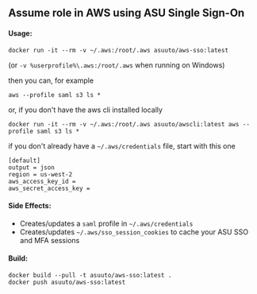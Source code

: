 ## Assume role in AWS using ASU Single Sign-On

#### Usage:

`docker run -it --rm -v ~/.aws:/root/.aws asuuto/aws-sso:latest`

(or `-v %userprofile%\.aws:/root/.aws` when running on Windows)

then you can, for example

`aws --profile saml s3 ls *`

or, if you don't have the aws cli installed locally

`docker run -it --rm -v ~/.aws:/root/.aws asuuto/awscli:latest aws --profile saml s3 ls *`

if you don't already have a `~/.aws/credentials` file, start with this one

```
[default]
output = json
region = us-west-2
aws_access_key_id = 
aws_secret_access_key = 
```

#### Side Effects:

* Creates/updates a `saml` profile in `~/.aws/credentials`
* Creates/updates `~/.aws/sso_session_cookies` to cache your ASU SSO and MFA sessions

#### Build:

```
docker build --pull -t asuuto/aws-sso:latest .
docker push asuuto/aws-sso:latest
```
